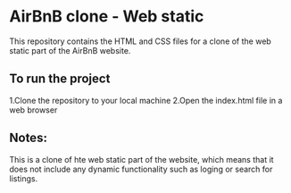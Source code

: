 AirBnB clone - Web static
============

This repository contains the HTML and CSS files for a clone of the web static part of the AirBnB website.

To run the project
------------------

1.Clone the repository to your local machine
2.Open the index.html file in a web browser

Notes:
------

This is a clone of hte web static part of the website, which means that it does not include any dynamic functionality such as loging or search for listings.


